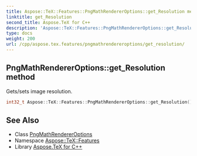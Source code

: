 ```yaml
---
title: Aspose::TeX::Features::PngMathRendererOptions::get_Resolution method
linktitle: get_Resolution
second_title: Aspose.TeX for C++
description: 'Aspose::TeX::Features::PngMathRendererOptions::get_Resolution method. Gets/sets image resolution in C++.'
type: docs
weight: 200
url: /cpp/aspose.tex.features/pngmathrendereroptions/get_resolution/
---
```

## PngMathRendererOptions::get_Resolution method


Gets/sets image resolution.

```cpp
int32_t Aspose::TeX::Features::PngMathRendererOptions::get_Resolution() override
```

## See Also

* Class [PngMathRendererOptions](../)
* Namespace [Aspose::TeX::Features](../../)
* Library [Aspose.TeX for C++](../../../)
